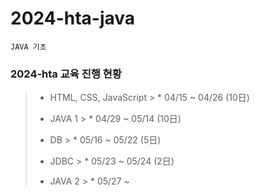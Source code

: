 # 2024-hta-java

```
JAVA 기초
```

### 2024-hta 교육 진행 현황

> * HTML, CSS, JavaScript
    >   * 04/15 ~ 04/26 (10日)
>
> * JAVA 1
    >   * 04/29 ~ 05/14 (10日)
>
> * DB
    >   * 05/16 ~ 05/22 (5日)
>
> * JDBC
    >   * 05/23 ~ 05/24 (2日)
>
> * JAVA 2
    >   * 05/27 ~
